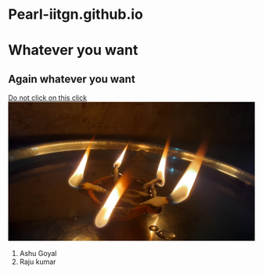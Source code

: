 # Pearl-iitgn.github.io
# Whatever you want
## Again whatever you want
[Do not click on this click](https://www.youtube.com/watch?v=dQw4w9WgXcQ)
<br>
<img src="fp3_culture_3.jpg">
1. Ashu Goyal
2. Raju kumar
